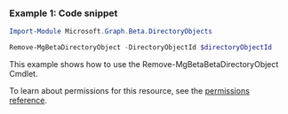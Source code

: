 ### Example 1: Code snippet

```powershellImport-Module Microsoft.Graph.Beta.DirectoryObjects

Remove-MgBetaDirectoryObject -DirectoryObjectId $directoryObjectId
```
This example shows how to use the Remove-MgBetaBetaDirectoryObject Cmdlet.
To learn about permissions for this resource, see the [permissions reference](/graph/permissions-reference).

